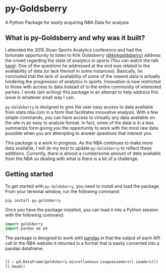 # py-Goldsberry
A Python Package for easily acquiring NBA Data for analysis

## What is py-Goldsberry and why was it built?

I attended the 2015 Sloan Sports Analytics conference and had the fortunate opportunity to listen to Kirk Goldsberry ([@kirkgoldsberry](http://twitter.com/kirkgoldsberry)) address the crowd regarding the state of analytics in sports (You can watch the talk [here](https://www.youtube.com/watch?v=wLf2hLHlFI8)). One of the questions he addressed at the end was related to the availability of data (or lack thereof in some instances). Basically, he concluded that the lack of availability of some of the newest data is actually hindering the progression of analytics in sports. Innovation is now restricted to those with access to data instead of to the entire community of interested parties. I wrote (am writing) this package in an attempt to help address this issue in whatever small way I can. 

`py-Goldsberry` is designed to give the user easy access to data available from stats.nba.com in a form that facilitates innovative analysis. With a few simple commands, you can have access to virtually any data available on the site in an easy to analyze format. In fact, some of the data is in a less summarize form giving you the opportunity to work with the most raw data possible when you are attempting to answer questions that interest you.

This package is a work in progress. As the NBA continues to make more data available, I will do my best to update `py-Goldsberry` to reflect these additions. Currently, there is almost a cumbersome amount of data available from the NBA so dealing with what is there is a bit of a challenge. 

## Getting started
To get started with `py-Goldsberry`, you need to install and load the package. From your terminal window, run the following command:

```
pip install py-goldsberry
```

Once you have the package installed, you can load it into a Python session with the following command:

```python
import goldsberry
import pandas as pd
```

The package is designed to work with [pandas](http://pandas.pydata.org/) in that the output of each API call to the NBA website it returned in a format that is easily converted into a pandas dataframe.

```python

ll = pd.DataFrame(goldsberry.miscellaneous.LeagueLeaders().Leaders())
ll.head()
```